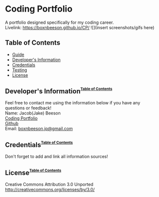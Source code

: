 # Coding Portfolio
  A portfolio designed specifically for my coding career.
  <br>
  Livelink: https://boxnbeeson.github.io/CP/
  ![](insert screenshots/gifs here)

  ## <a name="toc">Table of Contents</a>
  * [Guide](#guide)
  * [Developer's Information](#devInfo)
  * [Credentials](#credentials)
  * [Testing](#testing)
  * [License](#license)
  

  ## <a name="devInfo">Developer's Information</a><sup><sup><sub>[Table of Contents](#toc)</sub></sup></sup>
  Feel free to contact me using the information below if you have any questions or feedback!
  <br>
  Name: Jacob(Jake) Beeson
  <br>
  [Coding Portfolio](https://boxnbeeson.github.io/CP/)
  <br>
  [Github](https://github.com/boxnbeeson)
  <br>
  Email: boxnbeeson.jp@gmail.com

  ## <a name="credentials">Credentials</a><sup><sup><sub>[Table of Contents](#toc)</sub></sup></sup>

  Don't forget to add and link all information sources!

  ## <a name="license">License</a><sup><sup><sub>[Table of Contents](#toc)</sub></sup></sup>
  Creative Commons Attribution 3.0 Unported
  http://creativecommons.org/licenses/by/3.0/
